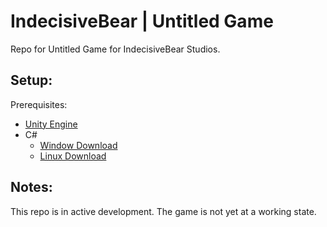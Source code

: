 # IndecisiveBear | Untitled Game
Repo for Untitled Game for IndecisiveBear Studios.

## Setup:
Prerequisites:
* [Unity Engine](https://unity.com/download)
* C#
  * [Window Download](https://www.microsoft.com/en-us/download/details.aspx?id=7029)
  * [Linux Download](https://learn.microsoft.com/en-us/dotnet/core/install/linux-scripted-manual#scripted-install)

## Notes:
This repo is in active development. The game is not yet at a working state.

